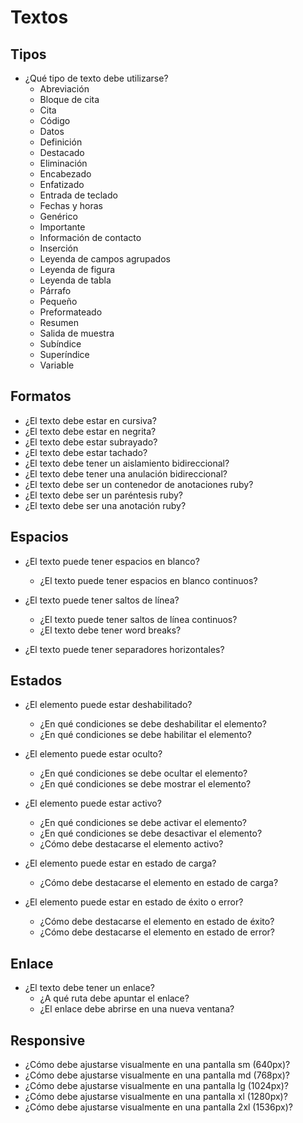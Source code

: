 # Textos

## Tipos

- ¿Qué tipo de texto debe utilizarse?
    - Abreviación <!-- abbr -->
    - Bloque de cita <!-- blockquote -->
    - Cita <!-- cite -->
    - Código <!-- code -->
    - Datos <!-- data -->
    - Definición <!-- dfn -->
    - Destacado <!-- mark -->
    - Eliminación <!-- del -->
    - Encabezado <!-- h1, h2, h3, h4, h5, h6 -->
    - Enfatizado <!-- em -->
    - Entrada de teclado <!-- kbd -->
    - Fechas y horas <!-- time -->
    - Genérico <!-- span -->
    - Importante <!-- strong -->
    - Información de contacto <!-- address -->
    - Inserción <!-- ins -->
    - Leyenda de campos agrupados <!-- legend -->
    - Leyenda de figura <!-- figcaption -->
    - Leyenda de tabla <!-- caption -->
    - Párrafo <!-- p -->
    - Pequeño <!-- small -->
    - Preformateado <!-- pre -->
    - Resumen <!-- summary -->
    - Salida de muestra <!-- samp -->
    - Subíndice <!-- sub -->
    - Superíndice <!-- sup -->
    - Variable <!-- var -->

## Formatos

- ¿El texto debe estar en cursiva? <!-- i -->
- ¿El texto debe estar en negrita? <!-- b -->
- ¿El texto debe estar subrayado? <!-- u -->
- ¿El texto debe estar tachado? <!-- s -->
- ¿El texto debe tener un aislamiento bidireccional? <!-- bdi -->
- ¿El texto debe tener una anulación bidireccional? <!-- bdo -->
- ¿El texto debe ser un contenedor de anotaciones ruby? <!-- ruby -->
- ¿El texto debe ser un paréntesis ruby? <!-- rt -->
- ¿El texto debe ser una anotación ruby? <!-- rb -->

## Espacios

- ¿El texto puede tener espacios en blanco?
    - ¿El texto puede tener espacios en blanco continuos?

- ¿El texto puede tener saltos de línea? <!-- br -->
    - ¿El texto puede tener saltos de línea continuos?
    - ¿El texto debe tener word breaks? <!-- wbr -->

- ¿El texto puede tener separadores horizontales? <!-- hr -->

## Estados

- ¿El elemento puede estar deshabilitado?
    - ¿En qué condiciones se debe deshabilitar el elemento?
    - ¿En qué condiciones se debe habilitar el elemento?

- ¿El elemento puede estar oculto?
    - ¿En qué condiciones se debe ocultar el elemento?
    - ¿En qué condiciones se debe mostrar el elemento?

- ¿El elemento puede estar activo?
    - ¿En qué condiciones se debe activar el elemento?
    - ¿En qué condiciones se debe desactivar el elemento?
    - ¿Cómo debe destacarse el elemento activo?

- ¿El elemento puede estar en estado de carga?
    - ¿Cómo debe destacarse el elemento en estado de carga?

- ¿El elemento puede estar en estado de éxito o error?
    - ¿Cómo debe destacarse el elemento en estado de éxito?
    - ¿Cómo debe destacarse el elemento en estado de error?

## Enlace

- ¿El texto debe tener un enlace?
    - ¿A qué ruta debe apuntar el enlace?
    - ¿El enlace debe abrirse en una nueva ventana?

## Responsive

- ¿Cómo debe ajustarse visualmente en una pantalla sm (640px)?
- ¿Cómo debe ajustarse visualmente en una pantalla md (768px)?
- ¿Cómo debe ajustarse visualmente en una pantalla lg (1024px)?
- ¿Cómo debe ajustarse visualmente en una pantalla xl (1280px)?
- ¿Cómo debe ajustarse visualmente en una pantalla 2xl (1536px)?
